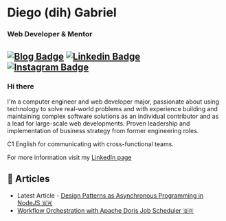 <h1> Diego (dih) Gabriel </h1>
<h3> Web Developer & Mentor </h3>

[![Blog Badge](https://img.shields.io/badge/-Blog-eead2d?style=flat-square&link=https://diihgab.github.io/)](https://diihgab.github.io/)
[![Linkedin Badge](https://img.shields.io/badge/-diih-blue?style=flat-square&logo=Linkedin&logoColor=white&link=https://www.linkedin.com/in/diih/)](https://linkedin.com/in/diih/) 
[![Instagram Badge](https://img.shields.io/badge/-@diihgab-000000?style=flat-square&labelColor=000000&logo=Instagram&link=https://www.instagram.com/diihgab/)](https://www.instagram.com/diihgab/)
---

<h3> Hi there </h3>

I'm a computer engineer and web developer major, passionate about using technology to solve real-world problems and with experience building and maintaining complex software solutions as an individual contributor and as a lead for large-scale web developments. Proven leadership and implementation of business strategy from former engineering roles.

C1 English for communicating with cross-functional teams.

For more information visit my [LinkedIn page](https://www.linkedin.com/in/diih/)

## 📖 Articles

* Latest Article - [Design Patterns as Asynchronous Programming in NodeJS 🇧🇷](https://diihgab.github.io/posts/DesignPatternsNodeJS/)
* [Workflow Orchestration with Apache Doris Job Scheduler 🇧🇷](https://diihgab.github.io/posts/Orquestra/#fn:assincronas)
